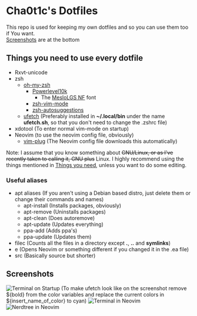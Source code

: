 # Cha0t1c's Dotfiles
This repo is used for keeping my own dotfiles and so you can use them too if You want.\
[Screenshots](#screenshots) are at the bottom
## Things you need to use every dotfile
- Rxvt-unicode
- zsh
   - [oh-my-zsh](https://github.com/ohmyzsh/ohmyzsh)
      - [Powerlevel10k](https://github.com/romkatv/powerlevel10k)
         - The [MesloLGS NF](https://github.com/romkatv/powerlevel10k/blob/master/README.md#meslo-nerd-font-patched-for-powerlevel10k) font
      - [zsh-vim-mode](https://github.com/softmoth/zsh-vim-mode)
      - [zsh-autosuggestions](https://github.com/zsh-users/zsh-autosuggestions)
   - [ufetch](https://gitlab.com/jschx/ufetch) (Preferably installed in **~/.local/bin** under the name **ufetch.sh**, so that you don't need to change the .zshrc file)
- xdotool (To enter normal vim-mode on startup)
- Neovim (to use the neovim config file, obviously)
   - [vim-plug](https://github.com/junegunn/vim-plug)  (The Neovim config file downloads this automatically)

Note: I assume that you know something about ~~GNU/Linux, or as I've recently taken to calling it, GNU plus~~ Linux.
I highly recommend using the things mentioned in [Things you need](#things-you-need), unless you want to do some editing.
### Useful aliases
- apt aliases (If you aren't using a Debian based distro, just delete them or change their commands and names)
   - apt-install (Installs packages, obviously)
   - apt-remove (Uninstalls packages)
   - apt-clean (Does autoremove)
   - apt-update (Updates everything)
   - ppa-add (Adds ppa's)
   - ppa-update (Updates them)
- filec (Counts all the files in a directory except **.**, **..** and **symlinks**)
- e (Opens Neovim or something different if you changed it in the .ea file)
- src (Basically source but shorter)
## Screenshots
![Terminal on Startup](https://cha0t1c-is-a.living-me.me/i/e3bq.png)
(To make ufetch look like on the screenshot remove ${bold} from the color variables and replace the current colors in ${insert_name_of_color} to cyan)
![Terminal in Neovim](https://cha0t1c-is-a.living-me.me/i/0yl8.png)
![Nerdtree in Neovim](https://cha0t1c-is-a.living-me.me/i/24ot.png)